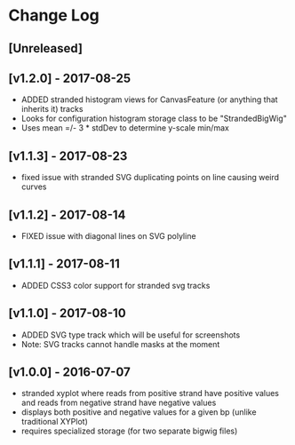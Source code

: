 # Change Log
## [Unreleased]

## [v1.2.0] - 2017-08-25
- ADDED stranded histogram views for CanvasFeature (or anything that inherits it)
 tracks
- Looks for configuration histogram storage class to be "StrandedBigWig"
- Uses mean =/- 3 * stdDev to determine y-scale min/max

## [v1.1.3] - 2017-08-23
- fixed issue with stranded SVG duplicating points on line causing weird curves

## [v1.1.2] - 2017-08-14
- FIXED issue with diagonal lines on SVG polyline

## [v1.1.1] - 2017-08-11
- ADDED CSS3 color support for stranded svg tracks

## [v1.1.0] - 2017-08-10
- ADDED SVG type track which will be useful for screenshots
- Note: SVG tracks cannot handle masks at the moment

## [v1.0.0] - 2016-07-07
- stranded xyplot where reads from positive strand have positive values and reads from negative strand have negative values
- displays both positive and negative values for a given bp (unlike traditional XYPlot)
- requires specialized storage (for two separate bigwig files)